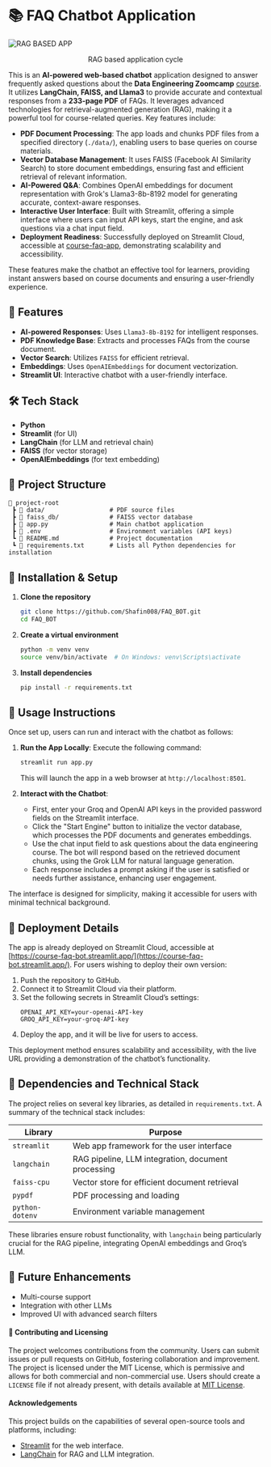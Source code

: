 # 📚 FAQ Chatbot Application

![RAG BASED APP](https://machinelearningmastery.com/wp-content/uploads/2024/08/mlm-awan-rag-applications-llamaindex.png)

<p align="center">RAG based application cycle</p>

This is an **AI-powered web-based chatbot** application designed to answer frequently asked questions about the **Data Engineering Zoomcamp** [course](https://github.com/DataTalksClub/data-engineering-zoomcamp). It utilizes **LangChain, FAISS, and Llama3** to provide accurate and contextual responses from a **233-page PDF** of FAQs. It leverages advanced technologies for retrieval-augmented generation (RAG), making it a powerful tool for course-related queries. Key features include:

- **PDF Document Processing**: The app loads and chunks PDF files from a specified directory (`./data/`), enabling users to base queries on course materials.
- **Vector Database Management**: It uses FAISS (Facebook AI Similarity Search) to store document embeddings, ensuring fast and efficient retrieval of relevant information.
- **AI-Powered Q&A**: Combines OpenAI embeddings for document representation with Grok's Llama3-8b-8192 model for generating accurate, context-aware responses.
- **Interactive User Interface**: Built with Streamlit, offering a simple interface where users can input API keys, start the engine, and ask questions via a chat input field.
- **Deployment Readiness**: Successfully deployed on Streamlit Cloud, accessible at [course-faq-app](https://course-faq-bot.streamlit.app/), demonstrating scalability and accessibility.

These features make the chatbot an effective tool for learners, providing instant answers based on course documents and ensuring a user-friendly experience.

## 🚀 Features  
- **AI-powered Responses**: Uses `Llama3-8b-8192` for intelligent responses.  
- **PDF Knowledge Base**: Extracts and processes FAQs from the course document.  
- **Vector Search**: Utilizes `FAISS` for efficient retrieval.  
- **Embeddings**: Uses `OpenAIEmbeddings` for document vectorization.  
- **Streamlit UI**: Interactive chatbot with a user-friendly interface.  

## 🛠️ Tech Stack  
- **Python**  
- **Streamlit** (for UI)  
- **LangChain** (for LLM and retrieval chain)  
- **FAISS** (for vector storage)  
- **OpenAIEmbeddings** (for text embedding)  
 

## 📂 Project Structure  
```
📁 project-root  
 ┣ 📁 data/                  # PDF source files  
 ┣ 📁 faiss_db/              # FAISS vector database  
 ┣ 📜 app.py                 # Main chatbot application  
 ┣ 📜 .env                   # Environment variables (API keys)  
 ┗ 📜 README.md              # Project documentation
 ┗ 📜 requirements.txt       # Lists all Python dependencies for installation

```

## 🔧 Installation & Setup  

1. **Clone the repository**  
   ```bash
   git clone https://github.com/Shafin008/FAQ_BOT.git
   cd FAQ_BOT
   ```

2. **Create a virtual environment**  
   ```bash
   python -m venv venv  
   source venv/bin/activate  # On Windows: venv\Scripts\activate  
   ```

3. **Install dependencies**  
   ```bash
   pip install -r requirements.txt  
   ```

## 🔧 Usage Instructions
Once set up, users can run and interact with the chatbot as follows:

1. **Run the App Locally**: Execute the following command:
   ```bash
   streamlit run app.py
   ```
   This will launch the app in a web browser at `http://localhost:8501`.

2. **Interact with the Chatbot**:
   - First, enter your Groq and OpenAI API keys in the provided password fields on the Streamlit interface.
   - Click the "Start Engine" button to initialize the vector database, which processes the PDF documents and generates embeddings.
   - Use the chat input field to ask questions about the data engineering course. The bot will respond based on the retrieved document chunks, using the Grok LLM for natural language generation.
   - Each response includes a prompt asking if the user is satisfied or needs further assistance, enhancing user engagement.

The interface is designed for simplicity, making it accessible for users with minimal technical background.

## 🔧 Deployment Details
The app is already deployed on Streamlit Cloud, accessible at [https://course-faq-bot.streamlit.app/](https://course-faq-bot.streamlit.app/). For users wishing to deploy their own version:

1. Push the repository to GitHub.
2. Connect it to Streamlit Cloud via their platform.
3. Set the following secrets in Streamlit Cloud’s settings:
   ```
   OPENAI_API_KEY=your-openai-API-key
   GROQ_API_KEY=your-groq-API-key
   ```
4. Deploy the app, and it will be live for users to access.

This deployment method ensures scalability and accessibility, with the live URL providing a demonstration of the chatbot’s functionality.

## 🔧 Dependencies and Technical Stack
The project relies on several key libraries, as detailed in `requirements.txt`. A summary of the technical stack includes:

| Library         | Purpose                                      |
|-----------------|----------------------------------------------|
| `streamlit`     | Web app framework for the user interface     |
| `langchain`     | RAG pipeline, LLM integration, document processing |
| `faiss-cpu`     | Vector store for efficient document retrieval |
| `pypdf`         | PDF processing and loading                   |
| `python-dotenv` | Environment variable management              |

These libraries ensure robust functionality, with `langchain` being particularly crucial for the RAG pipeline, integrating OpenAI embeddings and Groq’s LLM.

## 📌 Future Enhancements  
- Multi-course support  
- Integration with other LLMs  
- Improved UI with advanced search filters

#### 🤝 Contributing and Licensing
The project welcomes contributions from the community. Users can submit issues or pull requests on GitHub, fostering collaboration and improvement. The project is licensed under the MIT License, which is permissive and allows for both commercial and non-commercial use. Users should create a `LICENSE` file if not already present, with details available at [MIT License](https://opensource.org/licenses/MIT).

#### Acknowledgements
This project builds on the capabilities of several open-source tools and platforms, including:
- [Streamlit](https://streamlit.io/) for the web interface.
- [LangChain](https://langchain.com/) for RAG and LLM integration.


